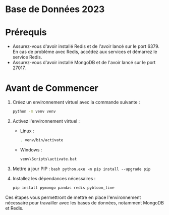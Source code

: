 # Base de Données 2023

# Prérequis

- Assurez-vous d'avoir installé Redis et de l'avoir lancé sur le port 6379. En cas de problème avec Redis, accédez aux services et démarrez le service Redis.
- Assurez-vous d'avoir installé MongoDB et de l'avoir lancé sur le port 27017.

# Avant de Commencer

1. Créez un environnement virtuel avec la commande suivante :
    ```bash
    python -m venv venv
    ```

2. Activez l'environnement virtuel :
    - Linux :
        ```bash
        . venv/bin/activate
        ```
    - Windows :
        ```bash
        venv\Scripts\activate.bat
        ```
  3. Mettre a jour PIP :
    ```bash
    python.exe -m pip install --upgrade pip
    ```      

4. Installez les dépendances nécessaires :
    ```bash
    pip install pymongo pandas redis pybloom_live
    ```

Ces étapes vous permettront de mettre en place l'environnement nécessaire pour travailler avec les bases de données, notamment MongoDB et Redis.
